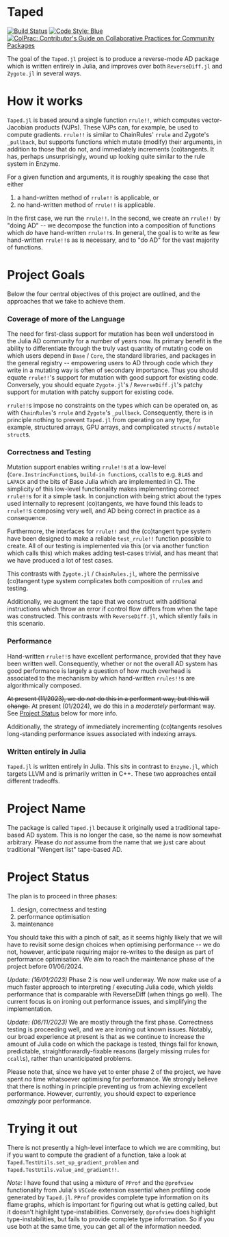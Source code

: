 # Taped

[![Build Status](https://github.com/withbayes/Taped.jl/actions/workflows/CI.yml/badge.svg?branch=main)](https://github.com/withbayes/Taped.jl/actions/workflows/CI.yml?query=branch%3Amain)
[![Code Style: Blue](https://img.shields.io/badge/code%20style-blue-4495d1.svg)](https://github.com/invenia/BlueStyle)
[![ColPrac: Contributor's Guide on Collaborative Practices for Community Packages](https://img.shields.io/badge/ColPrac-Contributor's%20Guide-blueviolet)](https://github.com/SciML/ColPrac)

The goal of the `Taped.jl` project is to produce a reverse-mode AD package which is written entirely in Julia, and improves over both `ReverseDiff.jl` and `Zygote.jl` in several ways.

# How it works

`Taped.jl` is based around a single function `rrule!!`, which computes vector-Jacobian products (VJPs).
These VJPs can, for example, be used to compute gradients.
`rrule!!` is similar to ChainRules' `rrule` and Zygote's `_pullback`, but supports functions which mutate (modify) their arguments, in addition to those that do not, and immediately increments (co)tangents.
It has, perhaps unsurprisingly, wound up looking quite similar to the rule system in Enzyme.

For a given function and arguments, it is roughly speaking the case that either
1. a hand-written method of `rrule!!` is applicable, or
2. no hand-written method of `rrule!!` is applicable.

In the first case, we run the `rrule!!`.
In the second, we create an `rrule!!` by "doing AD" -- we decompose the function into a composition of functions which _do_ have hand-written `rrule!!`s.
In general, the goal is to write as few hand-written `rrule!!`s as is necessary, and to "do AD" for the vast majority of functions.


# Project Goals

Below the four central objectives of this project are outlined, and the approaches that we take to achieve them.

### Coverage of more of the Language

The need for first-class support for mutation has been well understood in the Julia AD community for a number of years now.
Its primary benefit is the ability to differentiate through the truly vast quantity of mutating code on which users depend in `Base` / `Core`, the standard libraries, and packages in the general registry -- empowering users to AD through code which _they_ write in a mutating way is often of secondary importance.
Thus you should equate `rrule!!`'s support for mutation with good support for existing code.
Conversely, you should equate `Zygote.jl`'s / `ReverseDiff.jl`'s patchy support for mutation with patchy support for existing code.

`rrule!!`s impose no constraints on the types which can be operated on, as with `ChainRules`'s `rrule` and `Zygote`'s `_pullback`.
Consequently, there is in principle nothing to prevent `Taped.jl` from operating on any type, for example, structured arrays, GPU arrays, and complicated `struct`s / `mutable struct`s.


### Correctness and Testing

Mutation support enables writing `rrule!!`s at a low-level (`Core.InstrincFunction`s, `build-in function`s, `ccall`s to e.g. `BLAS` and `LAPACK` and the bits of Base Julia which are implemented in C).
The simplicity of this low-level functionality makes implementing correct `rrule!!`s for it a simple task.
In conjunction with being strict about the types used internally to represent (co)tangents, we have found this leads to `rrule!!`s composing very well, and AD being correct in practice as a consequence.

Furthermore, the interfaces for `rrule!!` and the (co)tangent type system have been designed to make a reliable `test_rrule!!` function possible to create.
All of our testing is implemented via this (or via another function which calls this) which makes adding test-cases trivial, and has meant that we have produced a lot of test cases.

This contrasts with `Zygote.jl` / `ChainRules.jl`, where the permissive (co)tangent type system complicates both composition of `rrule`s and testing.

Additionally, we augment the tape that we construct with additional instructions which throw an error if control flow differs from when the tape was constructed.
This contrasts with `ReverseDiff.jl`, which silently fails in this scenario.

### Performance

Hand-written `rrule!!`s have excellent performance, provided that they have been written well.
Consequently, whether or not the overall AD system has good performance is largely a question of how much overhead is associated to the mechanism by which hand-written `rrules!!`s are algorithmically composed.

~~At present (11/2023), we do _not_ do this in a performant way, but this will change.~~
At present (01/2024), we do this in a _moderately_ performant way.
See [Project Status](#project-status) below for more info.

Additionally, the strategy of immediately incrementing (co)tangents resolves long-standing performance issues associated with indexing arrays.

### Written entirely in Julia

`Taped.jl` is written entirely in Julia.
This sits in contrast to `Enzyme.jl`, which targets LLVM and is primarily written in C++.
These two approaches entail different tradeoffs.

# Project Name

The package is called `Taped.jl` because it originally used a traditional tape-based AD system.
This is no longer the case, so the name is now somewhat arbitrary.
Please do _not_ assume from the name that we just care about traditional "Wengert list" tape-based AD.

# Project Status

The plan is to proceed in three phases:
1. design, correctness and testing
1. performance optimisation
1. maintenance

You should take this with a pinch of salt, as it seems highly likely that we will have to revisit some design choices when optimising performance -- we do not, however, anticipate requiring major re-writes to the design as part of performance optimisation.
We aim to reach the maintenance phase of the project before 01/06/2024.

*Update: (16/01/2023)*
Phase 2 is now well underway. We now make use of a much faster approach to interpreting / executing Julia code, which yields performance that is comparable with ReverseDiff (when things go well). The current focus is on ironing out performance issues, and simplifying the implementation.

*Update: (06/11/2023)*
We are mostly through the first phase.
Correctness testing is proceeding well, and we are ironing out known issues.
Notably, our broad experience at present is that as we continue to increase the amount of Julia code on which the package is tested, things fail for known, predictable, straightforwardly-fixable reasons (largely missing rrules for `ccall`s), rather than unanticipated problems.

Please note that, since we have yet to enter phase 2 of the project, we have spent _no_ time whatsoever optimising for performance.
We strongly believe that there is nothing in principle preventing us from achieving excellent performance.
However, currently, you should expect to experience _amazingly_ poor performance.

# Trying it out

There is not presently a high-level interface to which we are commiting, but if you want to
compute the gradient of a function, take a look at
`Taped.TestUtils.set_up_gradient_problem` and `Taped.TestUtils.value_and_gradient!!`.

*Note:* I have found that using a mixture of `PProf` and the `@profview` functionality from Julia's `VSCode` extension essential when profiling code generated by `Taped.jl`.
`PProf` provides complete type information on its flame graphs, which is important for figuring out what is getting called, but it doesn't highilght type-instabilities.
Conversely, `@profview` does highlight type-instabilities, but fails to provide complete type information.
So if you use both at the same time, you can get all of the information needed.

